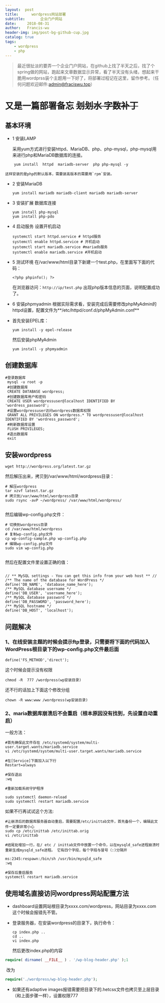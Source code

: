 ```yaml
---
layout:  post
title:		wordpress网站部署
subtitle:		企业门户网站
date:     2018-08-31
author:   Francis-wu
header-img: img/post-bg-github-cup.jpg
catalog: true
tags:
    - wordpress
    - php
---
```


>最近很扯淡的要弄一个企业门户网站，在github上找了半天之后，找了个spring做的网站，跑起来文章数据显示异常，看了半天没有头绪，想起来干脆用wordprss装个主题用一下好了，将部署过程记在这里，留作参考。（任何问题欢迎邮件:[admin@fraciswu.top](admin@fraciswu.top)）

# 又是一篇部署备忘 ~~划划水 字数补丁~~

## 基本环境
* 1 安装LAMP

    采用yum方式进行安装httpd、MariaDB、php、php-mysql，php-mysql用来进行php和MariaDB数据库的连接。

```
    yum install  httpd  mariadb-server  php php-mysql -y
```
    这样安装的是php的默认版本，需要装高版本的需要用`rpm`安装。
* 2 安装MariaDB
    ```
    yum install mariadb mariadb-client mariadb mariadb-server
    ```

* 3 安装扩展 数据库连接
    ```
    yum install php-mysql
    yum install php-pdo
    ```

* 4 启动服务 设置开机启动
    ```
    systemctl start httpd.service # httpd服务
    systemctl enable httpd.service # 开机启动
    systemctl start mariadb.service #mariadb服务
    systemctl enable mariadb.service #开机启动
    ```

* 5 测试环境
    在/var/www/html目录下新建一个test.php，在里面写下面的代码：
    ```
    <?php phpinfo(); ?>
    ```
    在浏览器访问：`http://ip/test.php`
    出现php版本信息的页面，说明配置成功了。 

* 6 安装phpmyadmin
    根据实际需求看，安装完成后需要修改phpMyAdmin的httpd设置，配置文件为**/etc/httpd/conf.d/phpMyAdmin.conf**

* 首先安装EPEL库：

    ```
    yum install -y epel-release
    ```
    然后安装phpMyAdmin
    ```
    yum install -y phpmyadmin
    ```

## 创建数据库
   ```
   #登录数据库
    mysql -u root -p
    #创建数据库
    CREATE DATABASE wordpress;
    #创建数据库用户和密码
    CREATE USER wordpressuser@localhost IDENTIFIED BY 'wordress_password';
    #设置wordpressuser访问wordpress数据库权限
    GRANT ALL PRIVILEGES ON wordpress.* TO wordpressuser@localhost IDENTIFIED BY 'wordress_password';
    #刷新数据库设置
    FLUSH PRIVILEGES;
    #退出数据库
    exit
   ```

## 安装wordpress
   ```
   wget http://wordpress.org/latest.tar.gz
   ```
然后解压出来，拷贝到/var/www/html/wordpress目录：
```
# 解压wordpress
tar xzvf latest.tar.gz
# 拷贝到/var/www/html/wordpress目录
sudo rsync -avP ~/wordpress/ /var/www/html/wordpress/


```
然后编辑wp-config.php文件：
```
# 切换到wordpress目录
cd /var/www/html/wordpress
# 复制wp-config.php文件
cp wp-config-sample.php wp-config.php
# 编辑wp-config.php文件
sudo vim wp-config.php


```
然后在配置文件里设置正确的值：
```

// ** MySQL settings - You can get this info from your web host ** //
/** The name of the database for WordPress */
define('DB_NAME', 'database_name_here');
/** MySQL database username */
define('DB_USER', 'username_here');
/** MySQL database password */
define('DB_PASSWORD', 'password_here');
/** MySQL hostname */
define('DB_HOST', 'localhost');

```

## 问题解决
### 1、在线安装主题的时候会提示ftp登录，只需要将下面的代码加入WordPress根目录下的wp-config.php文件最后面

```
define('FS_METHOD','direct');
```
这个时候会提示没有权限
```
chmod -R  777 /wordpress(wp安装目录)
```
还不行的话加上下面这个修改分组
```
chown -R www:www /wordpress(wp安装目录)
```

### 2、maria数据库崩溃后不会重启（根本原因没有找到，先设置自动重启）

一般方法：

```shell
#首先确保此文件存在 /etc/systemd/system/multi-user.target.wants/mariadb.service
vi /etc/systemd/system/multi-user.target.wants/mariadb.service

#在[Service]下面加入以下行
Restart=always

#保存退出
:wq

#重新加载系统守护程序

sudo systemctl daemon-reload
sudo systemctl restart mariadb.service
```

如果不行再试试这个方法:

```shell
#让崩溃后的数据库服务器自动重启，需要配置/etc/inittab文件，首先备份一个，编辑此文件一定要非常小心
sudo cp /etc/inittab /etc/inittab.orig
vi /etc/inittab

#结尾处增加一行，在/ etc / inittab文件中放置一个命令，以在mysqld_safe进程崩溃时重新生成mysqld_safe进程。 它有四个字段，每个字段与冒号（:)分隔开

ms:2345:respawn:/bin/sh /usr/bin/mysqld_safe
:wq

#保存后重启服务
systemctl restart mariadb.service 
```



## 使用域名直接访问wordpress网站配置方法

* dashboard设置网站根目录为xxxx.com/wordpress，网站目录为xxxx.com这个时候会报错先不管。

* 登录服务器，在安装wordpress的目录下，执行命令：

  ```shell
  cp index.php ..
  cd ..
  vi index.php
  ```

  然后更改index.php的内容

```php
require( dirname( __FILE__ ) . '/wp-blog-header.php' );1
```

​	改为

```php
require('./wordpress/wp-blog-header.php');
```

* 如果还有adaptive images报错需要把目录下的.hetcss文件也拷贝至上层目录（和上面步骤一样），设置权限777